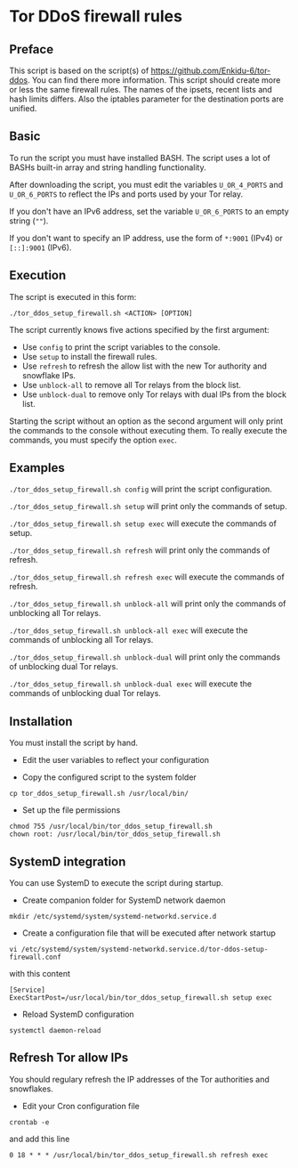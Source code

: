 # Tor DDoS firewall rules

## Preface

This script is based on the script(s) of https://github.com/Enkidu-6/tor-ddos. You can find there more information. This script should create more or less the same firewall rules. The names of the ipsets, recent lists and hash limits differs. Also the iptables parameter for the destination ports are unified.

## Basic

To run the script you must have installed BASH. The script uses a lot of BASHs built-in array and string handling functionality.

After downloading the script, you must edit the variables `U_OR_4_PORTS` and `U_OR_6_PORTS` to reflect the IPs and ports used by your Tor relay.

If you don't have an IPv6 address, set the variable `U_OR_6_PORTS` to an empty string (`""`).

If you don't want to specify an IP address, use the form of `*:9001` (IPv4) or `[::]:9001` (IPv6).

## Execution

The script is executed in this form:

`./tor_ddos_setup_firewall.sh <ACTION> [OPTION]`

The script currently knows five actions specified by the first argument:

- Use `config` to print the script variables to the console.
- Use `setup` to install the firewall rules.
- Use `refresh` to refresh the allow list with the new Tor authority and snowflake IPs.
- Use `unblock-all` to remove all Tor relays from the block list.
- Use `unblock-dual` to remove only Tor relays with dual IPs from the block list.

Starting the script without an option as the second argument will only print the commands to the console without executing them. To really execute the commands, you must specify the option `exec`.

## Examples

`./tor_ddos_setup_firewall.sh config` will print the script configuration.

`./tor_ddos_setup_firewall.sh setup` will print only the commands of setup.

`./tor_ddos_setup_firewall.sh setup exec` will execute the commands of setup.

`./tor_ddos_setup_firewall.sh refresh` will print only the commands of refresh.

`./tor_ddos_setup_firewall.sh refresh exec` will execute the commands of refresh.

`./tor_ddos_setup_firewall.sh unblock-all` will print only the commands of unblocking all Tor relays.

`./tor_ddos_setup_firewall.sh unblock-all exec` will execute the commands of unblocking all Tor relays.

`./tor_ddos_setup_firewall.sh unblock-dual` will print only the commands of unblocking dual Tor relays.

`./tor_ddos_setup_firewall.sh unblock-dual exec` will execute the commands of unblocking dual Tor relays.

## Installation
You must install the script by hand.

- Edit the user variables to reflect your configuration

- Copy the configured script to the system folder
```
cp tor_ddos_setup_firewall.sh /usr/local/bin/
```
- Set up the file permissions
```
chmod 755 /usr/local/bin/tor_ddos_setup_firewall.sh
chown root: /usr/local/bin/tor_ddos_setup_firewall.sh
```

## SystemD integration
You can use SystemD to execute the script during startup.

- Create companion folder for SystemD network daemon
```
mkdir /etc/systemd/system/systemd-networkd.service.d
```

- Create a configuration file that will be executed after network startup
```
vi /etc/systemd/system/systemd-networkd.service.d/tor-ddos-setup-firewall.conf
```
with this content
```
[Service]
ExecStartPost=/usr/local/bin/tor_ddos_setup_firewall.sh setup exec
```

- Reload SystemD configuration
```
systemctl daemon-reload
```

## Refresh Tor allow IPs
You should regulary refresh the IP addresses of the Tor authorities and snowflakes.

- Edit your Cron configuration file
```
crontab -e
```
and add this line
```
0 18 * * * /usr/local/bin/tor_ddos_setup_firewall.sh refresh exec
```
